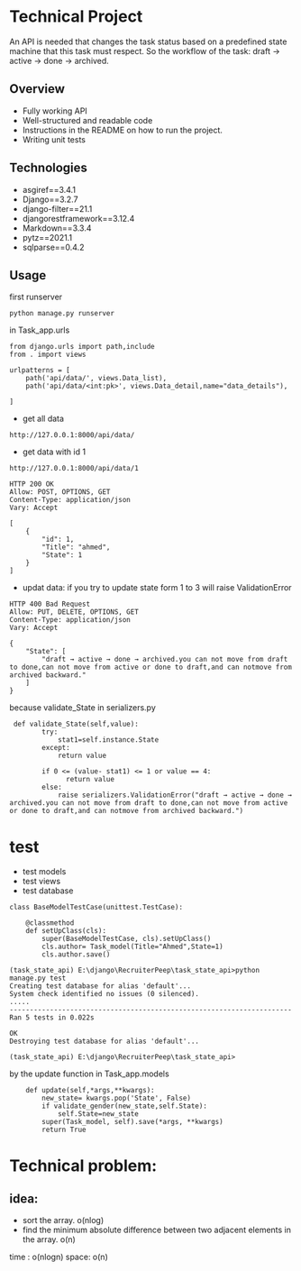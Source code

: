 # Technical Project
An API is needed that changes the task status based on a predefined state machine that this task
must respect.
So the workflow of the task: draft → active → done → archived. 

## Overview
* Fully working API
* Well-structured and readable code
* Instructions in the README on how to run the project.
* Writing unit tests

## Technologies
* asgiref==3.4.1
* Django==3.2.7
* django-filter==21.1
* djangorestframework==3.12.4
* Markdown==3.3.4
* pytz==2021.1
* sqlparse==0.4.2

## Usage
first runserver
````
python manage.py runserver
````
in Task_app.urls
````
from django.urls import path,include
from . import views

urlpatterns = [
    path('api/data/', views.Data_list), 
    path('api/data/<int:pk>', views.Data_detail,name="data_details"),

]

````
* get all data
````
http://127.0.0.1:8000/api/data/

````
* get data with id 1
````
http://127.0.0.1:8000/api/data/1
````
````
HTTP 200 OK
Allow: POST, OPTIONS, GET
Content-Type: application/json
Vary: Accept

[
    {
        "id": 1,
        "Title": "ahmed",
        "State": 1
    }
]
````
* updat data: 
if you try to update state form 1 to  3
will raise ValidationError

````
HTTP 400 Bad Request
Allow: PUT, DELETE, OPTIONS, GET
Content-Type: application/json
Vary: Accept

{
    "State": [
        "draft → active → done → archived.you can not move from draft to done,can not move from active or done to draft,and can notmove from archived backward."
    ]
}
````
because validate_State in serializers.py
````
 def validate_State(self,value):
        try:
            stat1=self.instance.State
        except:
            return value
            
        if 0 <= (value- stat1) <= 1 or value == 4:
              return value
        else:
            raise serializers.ValidationError("draft → active → done → archived.you can not move from draft to done,can not move from active or done to draft,and can notmove from archived backward.")
````

# test
* test models
* test views
* test database

````
class BaseModelTestCase(unittest.TestCase):
    
    @classmethod
    def setUpClass(cls):
        super(BaseModelTestCase, cls).setUpClass()
        cls.author= Task_model(Title="Ahmed",State=1)
        cls.author.save()
````

````
(task_state_api) E:\django\RecruiterPeep\task_state_api>python manage.py test
Creating test database for alias 'default'...
System check identified no issues (0 silenced).
.....
----------------------------------------------------------------------
Ran 5 tests in 0.022s

OK
Destroying test database for alias 'default'...

(task_state_api) E:\django\RecruiterPeep\task_state_api>

````

by the update function in Task_app.models

````
    def update(self,*args,**kwargs):
        new_state= kwargs.pop('State', False)
        if validate_gender(new_state,self.State):
            self.State=new_state
        super(Task_model, self).save(*args, **kwargs)  
        return True

````


# Technical problem:
## idea:
* sort the array.   o(nlog)
* find the minimum absolute difference between two adjacent elements in the array. o(n)

time : o(nlogn)
space: o(n)

